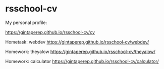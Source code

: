 # rsschool-cv
My personal profile:

https://gintaperep.github.io/rsschool-cv/cv

Hometask: webdev
https://gintaperep.github.io/rsschool-cv/webdev/

Homework: theyalow
https://gintaperep.github.io/rsschool-cv/theyalow/

Homework: calculator
https://gintaperep.github.io/rsschool-cv/calculator/
